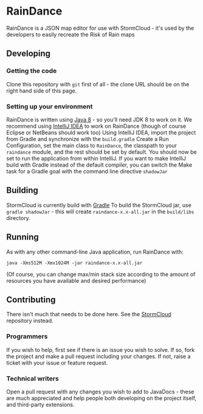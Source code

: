 RainDance
==========

RainDance is a JSON map editor for use with StormCloud - it's used by the developers to easily recreate the Risk of Rain maps

Developing
----------

### Getting the code

Clone this repository with ```git``` first of all - the clone URL should be on the right hand side of this page.

### Setting up your environment

RainDance is written using [Java 8](http://www.oracle.com/technetwork/java/javase/downloads/jdk8-downloads-2133151.html) - so you'll need JDK 8 to work on it.
We recommend using [IntelliJ IDEA](https://www.jetbrains.com/idea/) to work on RainDance (though of course Eclipse or NetBeans should work too)
Using IntelliJ IDEA, import the project from Gradle and synchronize with the ```build.gradle```
Create a Run Configuration, set the main class to ```RainDance```, the classpath to your ```raindance``` module, and the rest should be set by default. You should now be set to run the application from within IntelliJ.
If you want to make IntelliJ build with Gradle instead of the default compiler, you can switch the Make task for a Gradle goal with the command line directive ```shadowJar```

Building
--------

StormCloud is currently build with [Gradle](http://www.gradle.org/)
To build the StormCloud jar, use ```gradle shadowJar``` - this will create ```raindance-x.x-all.jar``` in the ```build/libs``` directory.

Running
-------

As with any other command-line Java application, run RainDance with:

```
java -Xms512M -Xmx1024M -jar raindance-x.x-all.jar
```

(Of course, you can change max/min stack size according to the amount of resources you have available and desired performance)

Contributing
------------

There isn't much that needs to be done here. See the [StormCloud](https://github.com/stormcloud-dev/stormcloud/) repository instead.

### Programmers

If you wish to help, first see if there is an issue you wish to solve. If so, fork the project and make a pull request including your changes. If not, raise a ticket with your issue or feature request.

### Technical writers

Open a pull request with any changes you wish to add to JavaDocs - these are much appreciated and help people both developing on the project itself, and third-party extensions.
